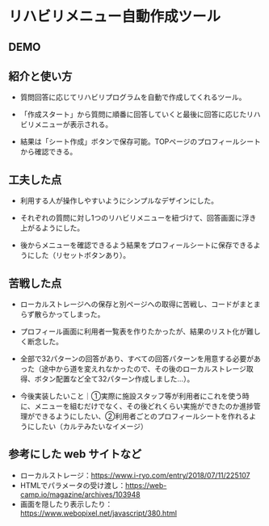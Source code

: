 # リハビリメニュー自動作成ツール

## DEMO

## 紹介と使い方

  - 質問回答に応じてリハビリプログラムを自動で作成してくれるツール。

  - 「作成スタート」から質問に順番に回答していくと最後に回答に応じたリハビリメニューが表示される。

  - 結果は「シート作成」ボタンで保存可能。TOPページのプロフィールシートから確認できる。

## 工夫した点

  - 利用する人が操作しやすいようにシンプルなデザインにした。

  - それぞれの質問に対し1つのリハビリメニューを紐づけて、回答画面に浮き上がるようにした。

  - 後からメニューを確認できるよう結果をプロフィールシートに保存できるようにした（リセットボタンあり）。

## 苦戦した点

  - ローカルストレージへの保存と別ページへの取得に苦戦し、コードがまとまらず散らかってしまった。

  - プロフィール画面に利用者一覧表を作りたかったが、結果のリスト化が難しく断念した。

  - 全部で32パターンの回答があり、すべての回答パターンを用意する必要があった（途中から道を変えれなかったので、その後のローカルストレージ取得、ボタン配置など全て32パターン作成しました...）。

  - 今後実装したいこと｜①実際に施設スタッフ等が利用者にこれを使う時に、メニューを組むだけでなく、その後どれくらい実施ができたのか進捗管理ができるようにしたい、②利用者ごとのプロフィールシートを作れるようにしたい（カルテみたいなイメージ）

## 参考にした web サイトなど
  - ローカルストレージ：https://www.i-ryo.com/entry/2018/07/11/225107
  - HTMLでパラメータの受け渡し：https://web-camp.io/magazine/archives/103948
  - 画面を隠したり表示したり：https://www.webopixel.net/javascript/380.html